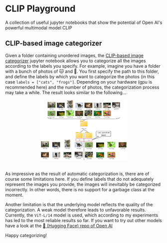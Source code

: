 # CLIP Playground
A collection of useful jupyter notebooks that show the potential of Open AI's powerful multimodal model CLIP

## CLIP-based image categorizer
Given a folder containing unordered images, the <a href="CLIP_based_image_categorizer.ipynb">CLIP-based image categorizer</a> jupyter notebook allows you to categorize all the images according to the labels you specify. For example, imagine you have a folder with a bunch of photos of :cat: and :frog:. You first specify the path to this folder, and define the labels by which you want to categorize the photos (in this case ```labels = ["cats", "frogs"]```. Depending on your hardware (gpu is recommended here) and the number of photos, the categorization process may take a while. The result looks similar to the following...

<center>
<div style="width:400px ; height:70%">
  <img src="assets/image_categorizer/cats_frogs_classifier.jpg" width=70% height=70% class="center">
<div>
<br>
</center>

As impressive as the result of automatic categorization is, there are of course some limitations here. If you define labels that do not adequately represent the images you provide, the images will inevitably be categorized incorrectly. In other words, there is no support for a garbage class at the moment. 

Another limitation is that the underlying model reflects the quality of the categorization. A weak model therefore leads to unfavorable results. Currently, the ```ViT-L/14``` model is used, which according to my experiments has led to the most reliable results so far. If you want to try out other models have a look at the 
<a href="https://huggingface.co/openai">🤗 (Hugging Face) repo of Open AI</a>

Happy categorizing!
